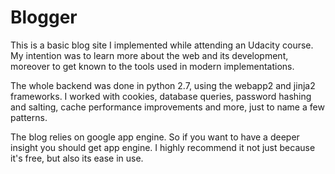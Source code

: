 # Blogger

This is a basic blog site I implemented while attending an Udacity course. 
My intention was to learn more about the web and its development, moreover to get known to the tools used in modern implementations. 

The whole backend was done in python 2.7, using the webapp2 and jinja2 frameworks.
I worked with cookies, database queries, password hashing and salting, cache performance improvements and more, just to name a few patterns.

The blog relies on google app engine. So if you want to have a deeper insight you should get app engine. I highly recommend it not just because it's free, but also its ease in use.



